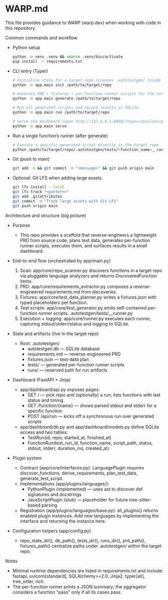 # WARP.md

This file provides guidance to WARP (warp.dev) when working with code in this repository.

Common commands and workflow
- Python setup
  ```bash path=null start=null
  python -m venv .venv && source .venv/bin/activate
  pip install -r requirements.txt
  ```

- CLI entry (Typer)
  ```bash path=null start=null
  # Initialize state for a target repo (creates .autotestgen/ inside the target)
  python -m app.main init /path/to/target/repo

  # Generate PRD + fixtures + per-function runner scripts for the target repo
  python -m app.main generate /path/to/target/repo

  # Run all generated scripts and record results in SQLite
  python -m app.main run /path/to/target/repo

  # Serve the dashboard (open http://127.0.0.1:8000/?repo=/absolute/path/to/target/repo)
  python -m app.main serve
  ```

- Run a single function’s runner (after generate)
  ```bash path=null start=null
  # Execute a specific generated script directly in the target repo
  python /path/to/target/repo/.autotestgen/tests/<function_name>__runner.py
  ```

- Git (push to main)
  ```bash path=null start=null
  git add -A && git commit -m "<message>" && git push origin main
  ```

- Optional: Git LFS when adding large assets
  ```bash path=null start=null
  git lfs install --local
  git lfs track "<pattern>"
  git add .gitattributes
  git commit -m "Track large assets with Git LFS"
  git push origin main
  ```

Architecture and structure (big picture)
- Purpose
  - This repo provides a scaffold that reverse-engineers a lightweight PRD from source code, plans test data, generates per-function runner scripts, executes them, and surfaces results in a small dashboard.

- End-to-end flow (orchestrated by app/main.py)
  1) Scan: app/core/repo_scanner.py discovers functions in a target repo via pluggable language analyzers and returns DiscoveredFunction items.
  2) PRD: app/core/requirements_extractor.py composes a reverse-engineered requirements.md from discoveries.
  3) Fixtures: app/core/test_data_planner.py writes a fixtures.json with typed placeholders per function.
  4) Test scripts: app/core/test_generator.py emits self-contained per-function runner scripts: .autotestgen/tests/<function>__runner.py
  5) Execution + logging: app/core/runner.py executes each runner, capturing stdout/stderr/status and logging to SQLite.

- State and artifacts (live in the target repo)
  - Root: .autotestgen/
    - autotestgen.db — SQLite database
    - requirements.md — reverse-engineered PRD
    - fixtures.json — test-data plan
    - tests/ — generated per-function runner scripts
    - runs/ — reserved path for run artifacts

- Dashboard (FastAPI + Jinja)
  - app/dashboard/api.py exposes pages:
    - GET / — pick repo and (optionally) a run; lists functions with last status and timing
    - GET /function/{name} — shows parsed stdout and stderr for a specific function
    - POST /api/run — kicks off a synchronous run over generated scripts
  - app/dashboard/db.py and app/dashboard/models.py define SQLite access and two tables:
    - TestRun(id, repo, started_at, finished_at)
    - FunctionRun(test_run_id, function_name, script_path, status, stdout, stderr, duration_ms, created_at)

- Plugin system
  - Contract (app/core/interfaces.py): LanguagePlugin requires discover_functions, derive_requirements, plan_test_data, generate_test_script.
  - Implementations (app/plugins/languages/):
    - PythonPlugin (implemented) — uses ast to discover def signatures and docstrings
    - JavaScriptPlugin (stub) — placeholder for future tree-sitter-based parsing
  - Registration (app/plugins/languages/base.py): all_plugins() returns enabled plugin instances. Add new languages by implementing the interface and returning the instance here.

- Configuration helpers (app/config.py)
  - repo_state_dir(), db_path(), tests_dir(), runs_dir(), prd_path(), fixtures_path() centralize paths under .autotestgen/ within the target repo.

Notes
- Minimal runtime dependencies are listed in requirements.txt and include: fastapi, uvicorn[standard], SQLAlchemy>=2.0, Jinja2, typer[all], tree_sitter, rich.
- The per-function runner prints a JSON summary; the aggregator considers a function "pass" only if all its cases pass.
